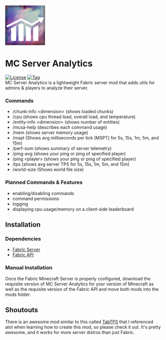 ![Icon](src/main/resources/assets/mc_server_analytics/icon.png)
# MC Server Analytics
[![License](https://img.shields.io/github/license/danieltebor/mc-server-analytics)]()
[![Tag](https://img.shields.io/github/v/tag/danieltebor/mc-server-analytics)]()<br>
MC Server Analytics is a lightweight Fabric server mod that adds utils for admins & players to analyze their server.

### Commands
- /chunk-info \<dimension\> (shows loaded chunks)
- /cpu (shows cpu thread load, overall load, and temperature)
- /entity-info \<dimension\> (shows number of entities)
- /mcsa-help (describes each command usage)
- /mem (shows server memory usage)
- /mspt (Shows avg milliseconds per tick (MSPT) for 5s, 15s, 1m, 5m, and 15m)
- /perf-sum (shows summary of server telemetry)
- /ping-avg (shows your ping or ping of specified player)
- /ping \<player\> (shows your ping or ping of specified player)
- /tps (shows avg server TPS for 5s, 15s, 1m, 5m, and 15m)
- /world-size (Shows world file size)

### Planned Commands & Features
- enabling/disabling commands
- command permissions
- logging
- displaying cpu usage/memory on a client-side leaderboard

## Installation
### Dependencies
- [Fabric Server](https://fabricmc.net/use/server/)
- [Fabric API](https://github.com/username/repository)

### Manual Installation
Once the Fabric Minecraft Server is properly configured, download the requisite version of MC Server Analytics for your version of Minecraft as well as the requisite version of the Fabric API and move both mods into the mods folder.

## Shoutouts
There is an awesome mod similar to this called [TabTPS](https://github.com/jpenilla/TabTPS) that I referenced alot when learning how to create this mod, so please check it out. It's pretty awesome, and it works for more server distros than just Fabric.
